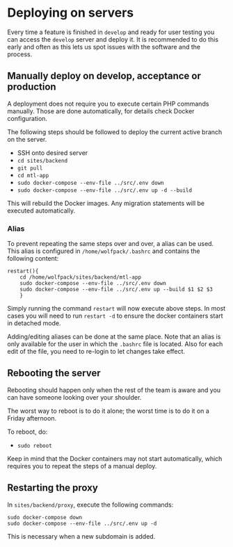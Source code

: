 # Deploying on servers

Every time a feature is finished in `develop` and ready for user testing you can access the `develop` server and deploy it.
It is recommended to do this early and often as this lets us spot issues with the software and the process.

## Manually deploy on develop, acceptance or production

A deployment does not require you to execute certain PHP commands manually. Those are done automatically,
for details check Docker configuration.

The following steps should be followed to deploy the current active branch on the server.

- SSH onto desired server
- `cd sites/backend`
- `git pull`
- `cd mtl-app`
- `sudo docker-compose --env-file ../src/.env down`
- `sudo docker-compose --env-file ../src/.env up -d --build`

This will rebuild the Docker images. Any migration statements will be executed automatically.

### Alias
To prevent repeating the same steps over and over, a alias can be used.
This alias is configured in `/home/wolfpack/.bashrc` and contains the following content:
```
restart(){
    cd /home/wolfpack/sites/backend/mtl-app
    sudo docker-compose --env-file ../src/.env down
    sudo docker-compose --env-file ../src/.env up --build $1 $2 $3
    }
```
Simply running the command `restart` will now execute above steps. 
In most cases you will need to run `restart -d` to ensure the docker containers start in detached mode.

Adding/editing aliases can be done at the same place. Note that an alias is only available for the user in which the `.bashrc` file is located.
Also for each edit of the file, you need to re-login to let changes take effect. 

## Rebooting the server

Rebooting should happen only when the rest of the team is aware and you can have someone looking over your shoulder.

The worst way to reboot is to do it alone; the worst time is to do it on a Friday afternoon.

To reboot, do:
- `sudo reboot`

Keep in mind that the Docker containers may not start automatically, which requires you to repeat the steps of a manual deploy.

## Restarting the proxy

In `sites/backend/proxy`, execute the following commands:

```
sudo docker-compose down
sudo docker-compose --env-file ../src/.env up -d
```

This is necessary when a new subdomain is added.